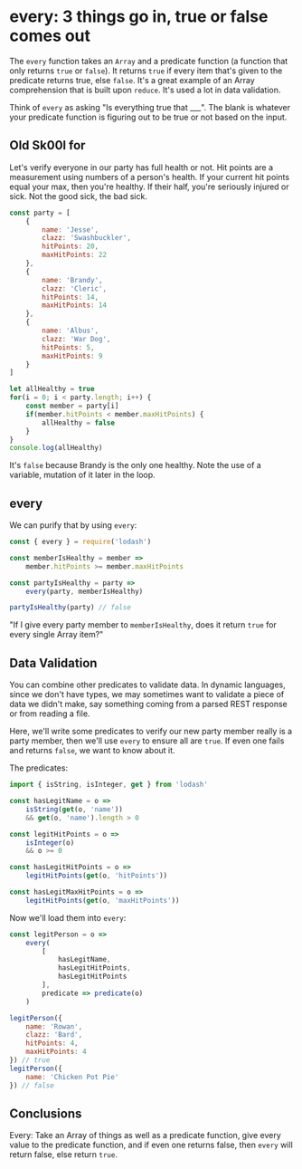 # every: 3 things go in, true or false comes out

The `every` function takes an `Array` and a predicate function (a function that only returns `true` or `false`). It returns `true` if every item that's given to the predicate returns true, else `false`. It's a great example of an Array comprehension that is built upon `reduce`. It's used a lot in data validation.

Think of `every` as asking "Is everything true that ___". The blank is whatever your predicate function is figuring out to be true or not based on the input.

## Old Sk00l for

Let's verify everyone in our party has full health or not. Hit points are a measurement using numbers of a person's health. If your current hit points equal your max, then you're healthy. If their half, you're seriously injured or sick. Not the good sick, the bad sick.

```javascript
const party = [
    {
        name: 'Jesse',
        clazz: 'Swashbuckler',
        hitPoints: 20,
        maxHitPoints: 22
    },
    {
        name: 'Brandy',
        clazz: 'Cleric',
        hitPoints: 14,
        maxHitPoints: 14
    },
    {
        name: 'Albus',
        clazz: 'War Dog',
        hitPoints: 5,
        maxHitPoints: 9
    }
]

let allHealthy = true
for(i = 0; i < party.length; i++) {
    const member = party[i]
    if(member.hitPoints < member.maxHitPoints) {
        allHealthy = false
    }
}
console.log(allHealthy)
```

It's `false` because Brandy is the only one healthy. Note the use of a variable, mutation of it later in the loop.

## every

We can purify that by using `every`:

```javascript
const { every } = require('lodash')

const memberIsHealthy = member =>
    member.hitPoints >= member.maxHitPoints

const partyIsHealthy = party =>
    every(party, memberIsHealthy)

partyIsHealthy(party) // false
```

"If I give every party member to `memberIsHealthy`, does it return `true` for every single Array item?"

## Data Validation

You can combine other predicates to validate data. In dynamic languages, since we don't have types, we may sometimes want to validate a piece of data we didn't make, say something coming from a parsed REST response or from reading a file.

Here, we'll write some predicates to verify our new party member really is a party member, then we'll use `every` to ensure all are `true`. If even one fails and returns `false`, we want to know about it.

The predicates:

```javascript
import { isString, isInteger, get } from 'lodash'

const hasLegitName = o =>
    isString(get(o, 'name'))
    && get(o, 'name').length > 0

const legitHitPoints = o =>
    isInteger(o)
    && o >= 0

const hasLegitHitPoints = o =>
    legitHitPoints(get(o, 'hitPoints'))

const hasLegitMaxHitPoints = o =>
    legitHitPoints(get(o, 'maxHitPoints'))
```

Now we'll load them into `every`:

```javascript
const legitPerson = o =>
    every(
        [
            hasLegitName,
            hasLegitHitPoints,
            hasLegitHitPoints
        ],
        predicate => predicate(o)
    )

legitPerson({
    name: 'Rowan',
    clazz: 'Bard',
    hitPoints: 4,
    maxHitPoints: 4
}) // true
legitPerson({
    name: 'Chicken Pot Pie'
}) // false
```

##  Conclusions

Every: Take an Array of things as well as a predicate function, give every value to the predicate function, and if even one returns false, then `every` will return false, else return `true`.
